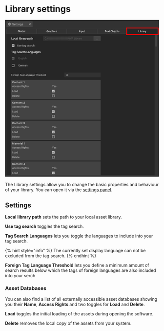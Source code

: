 # Library settings

![](../../../.gitbook/assets/planning_settings_library.png)

The Library settings allow you to change the basic properties and behaviour of your library. You can open it via the [settings panel](../user-interface/settings-panel.md).

## Settings

__Local library path__ sets the path to your local asset library.

__Use tag search__ toggles the tag search.

__Tag Search Languages__ lets you toggle the languages to include into your tag search.

{% hint style="info" %}
The currently set display language can not be excluded from the tag search.
{% endhint %}

__Foreign Tag Language Threshold__ lets you define a minimum amount of search results below which the tags of foreign languages are also included into your serch.

### Asset Databases

You can also find a list of all externally accessible asset databases showing you their __Name__, __Access Rights__ and two toggles for __Load__ and __Delete__.

__Load__ toggles the initial loading of the assets during opening the software.

__Delete__ removes the local copy of the assets from your system.